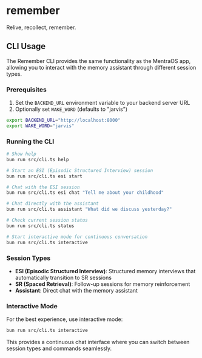 # remember

Relive, recollect, remember.

## CLI Usage

The Remember CLI provides the same functionality as the MentraOS app, allowing you to interact with the memory assistant through different session types.

### Prerequisites

1. Set the `BACKEND_URL` environment variable to your backend server URL
2. Optionally set `WAKE_WORD` (defaults to "jarvis")

```bash
export BACKEND_URL="http://localhost:8000"
export WAKE_WORD="jarvis"
```

### Running the CLI

```bash
# Show help
bun run src/cli.ts help

# Start an ESI (Episodic Structured Interview) session
bun run src/cli.ts esi start

# Chat with the ESI session
bun run src/cli.ts esi chat "Tell me about your childhood"

# Chat directly with the assistant
bun run src/cli.ts assistant "What did we discuss yesterday?"

# Check current session status
bun run src/cli.ts status

# Start interactive mode for continuous conversation
bun run src/cli.ts interactive
```

### Session Types

- **ESI (Episodic Structured Interview)**: Structured memory interviews that automatically transition to SR sessions
- **SR (Spaced Retrieval)**: Follow-up sessions for memory reinforcement
- **Assistant**: Direct chat with the memory assistant

### Interactive Mode

For the best experience, use interactive mode:

```bash
bun run src/cli.ts interactive
```

This provides a continuous chat interface where you can switch between session types and commands seamlessly.
